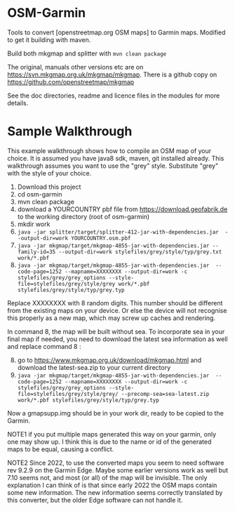 OSM-Garmin
=====

Tools to convert [openstreetmap.org OSM maps] to Garmin maps. Modified to get it building with maven.

Build both mkgmap and splitter with ```mvn clean package```

The original, manuals other versions etc are on 
 https://svn.mkgmap.org.uk/mkgmap/mkgmap. There is a github copy on https://github.com/openstreetmap/mkgmap


See the doc directories, readme and licence files in the modules for more details.

Sample Walkthrough
===============

This example walkthrough shows how to compile an OSM map of your choice.
It is assumed you have java8 sdk, maven, git installed already.
This walkthrough assumes you want to use the "grey" style.
Substitute "grey" with the style of your choice.

1. Download this project
2. cd osm-garmin
3. mvn clean package
4. download a YOURCOUNTRY pbf file from https://download.geofabrik.de to the working directory (root of osm-garmin)
5. mkdir work
6. ``java -jar splitter/target/splitter-412-jar-with-dependencies.jar  --output-dir=work YOURCOUNTRY.osm.pbf``
7. ``java -jar mkgmap/target/mkgmap-4855-jar-with-dependencies.jar --family-id=35 --output-dir=work stylefiles/grey/style/typ/grey.txt work/*.pbf``
8. ``java -jar mkgmap/target/mkgmap-4855-jar-with-dependencies.jar  --code-page=1252 --mapname=XXXXXXXX --output-dir=work -c stylefiles/grey/grey_options --style-file=stylefiles/grey/style/grey work/*.pbf stylefiles/grey/style/typ/grey.typ``

Replace XXXXXXXX with 8 random digits. This number should be different from the existing maps on your device. Or else the device will not recognise this properly as a new map, which may screw up caches and rendering.

In  command 8, the map will be built without sea. To incorporate sea in your final map if needed,
you need to download the latest sea information as well and replace command 8 :

8.  go to https://www.mkgmap.org.uk/download/mkgmap.html and download the latest-sea.zip to your current directory
9.  ``java -jar mkgmap/target/mkgmap-4855-jar-with-dependencies.jar  --code-page=1252 --mapname=XXXXXXXX --output-dir=work -c stylefiles/grey/grey_options --style-file=stylefiles/grey/style/grey/ --precomp-sea=sea-latest.zip work/*.pbf stylefiles/grey/style/typ/grey.typ``

 

Now a gmapsupp.img should be in your work dir, ready to be copied to the Garmin.

NOTE1 if you put multiple maps generated this way on your garmin, only one may show up. I think this is due to the name or id of the generated maps to be equal, causing a conflict.

NOTE2 Since 2022, to use the converted maps you seem to need software rev 9.2.9 on the Garmin Edge. Maybe some earlier versions work as well but 7.10 seems not, and most (or all) of the map will be invisible. The only explanation I can think of is that since early 2022 the OSM maps contain some new information. The new information seems correctly translated by this converter, but the older Edge software can not handle it.
